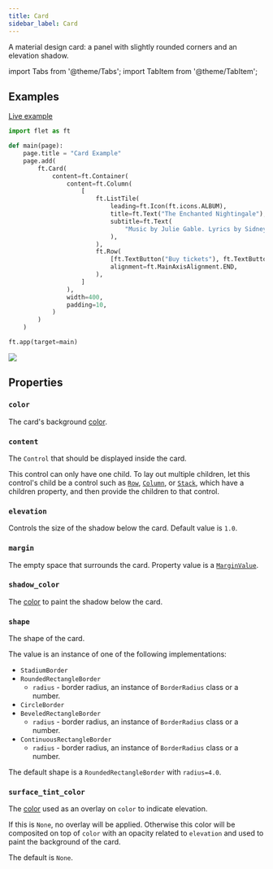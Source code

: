 ```yaml
---
title: Card
sidebar_label: Card
---
```


A material design card: a panel with slightly rounded corners and an elevation shadow.

import Tabs from '@theme/Tabs';
import TabItem from '@theme/TabItem';

## Examples

[Live example](https://flet-controls-gallery.fly.dev/layout/card)

<Tabs groupId="language">
  <TabItem value="python" label="Python" default>

```python
import flet as ft

def main(page):
    page.title = "Card Example"
    page.add(
        ft.Card(
            content=ft.Container(
                content=ft.Column(
                    [
                        ft.ListTile(
                            leading=ft.Icon(ft.icons.ALBUM),
                            title=ft.Text("The Enchanted Nightingale"),
                            subtitle=ft.Text(
                                "Music by Julie Gable. Lyrics by Sidney Stein."
                            ),
                        ),
                        ft.Row(
                            [ft.TextButton("Buy tickets"), ft.TextButton("Listen")],
                            alignment=ft.MainAxisAlignment.END,
                        ),
                    ]
                ),
                width=400,
                padding=10,
            )
        )
    )

ft.app(target=main)

```
  </TabItem>
</Tabs>

<img src="/img/docs/controls/card/card.gif" className="screenshot-40" />

## Properties

### `color`

The card's background [color](/docs/reference/colors).

### `content`

The `Control` that should be displayed inside the card.

This control can only have one child. To lay out multiple children, let this control's child be a control such as [`Row`](row), [`Column`](column), or [`Stack`](stack), which have a children property, and then provide the children to that control.

### `elevation`

Controls the size of the shadow below the card. Default value is `1.0`.

### `margin`

The empty space that surrounds the card. Property value is a [`MarginValue`](/docs/reference/types/marginvalue).

### `shadow_color`

The [color](/docs/reference/colors) to paint the shadow below the card.

### `shape`

The shape of the card.

The value is an instance of one of the following implementations:
  * `StadiumBorder`
  * `RoundedRectangleBorder`
    * `radius` - border radius, an instance of `BorderRadius` class or a number.
  * `CircleBorder`
  * `BeveledRectangleBorder`
    * `radius` - border radius, an instance of `BorderRadius` class or a number.
  * `ContinuousRectangleBorder`
    * `radius` - border radius, an instance of `BorderRadius` class or a number.

The default shape is a `RoundedRectangleBorder` with `radius=4.0`.

### `surface_tint_color`

The [color](/docs/reference/colors) used as an overlay on `color` to indicate elevation.

If this is `None`, no overlay will be applied. Otherwise this color will be composited on top of `color` with an opacity related to `elevation` and used to paint the background of the card.

The default is `None`.